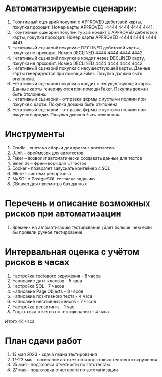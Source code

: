 # Автоматизируемые сценарии:
1.	Позитивный сценарий покупки с APPROVED дебетовой карты, покупка проходит. Номер карты APPROVED -4444 4444 4444 4441.
2.  Позитивный сценарий покупки тура в кредит с APPROVED дебетовой карты, покупка проходит. Номер карты APPROVED -4444 4444 4444 4441.
3.  Негативный сценарий покупки с DECLINED дебетовой карты, покупка не проходит. Номер DECLINED 4444 4444 4444 4442.
4.  Негативный сценарий покупки в кредит через DECLINED карту, покупка не проходит. Номер DECLINED 4444 4444 4444 4442
5.  Негативный сценарий покупки с несуществующей карты. Данные карты генерируются при помощи Faker. Покупка должна быть отклонена.
6.  Негативный сценарий покупки в кредит с несуществующей карты. Данные карты генерируются при помощи Faker. Покупка должна быть отклонена.
7.  Негативный сценарий  - отправка формы с пустыми полями при покупке с карты. Покупка должна быть отклонена.
8.  Негативный сценарий - отправка формы с пустыми полями при покупке в кредит. Покупка должна быть отклонена.

# Инструменты
1.  Gradle  - система сборки для прогона автотестов.
2.	JUnit – фреймворк для автотестов
3.	Faker – позволит автоматически создавать данные для тестов
4.	Selenide – фреймворк для UI тестов
5.	Docker – позволяет запускать контейнер с SQL
6.	Allure – система репортинга
7.  MySQL и PostgreSQL согласно заданию
8.  DBeaver для просмотра баз данных


# Перечень и описание возможных рисков при автоматизации
1. Времени на автоматизацию тестирования уйдет больше, чем если бы провели ручное тестирование



# Интервальная оценка с учётом рисков в часах
1. Настройка тестового окружения - 8 часов
2. Написание дата-классов - 5 часа
3. Настройка SQL - 7 часов
4. Написание Page Objects - 8 часов
5. Написание позитивного теста - 4 часа
6. Написание негативных кейсов - 7 часов
7. Настройка репортинга - 1 час
8. Подготовка отчётов по тестированию - 4 часа.

*Итого*  44 часа

# План сдачи работ

1. 15 мая 2023 - сдача плана тестирования
2. 17-23 мая - написание автотестов и подготовка тестового окружения
3. 25 мая - подготовка отчетности по автотестам
4. 27 мая - подготовка отчетности по автоматизации
